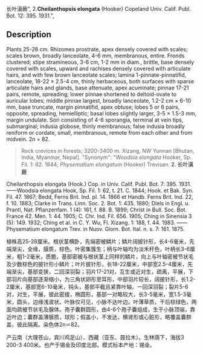 长叶滇蕨",
2.**Cheilanthopsis elongata** (Hooker) Copeland Univ. Calif. Publ. Bot. 12: 395. 1931.",

## Description
Plants 25-28 cm. Rhizomes prostrate, apex densely covered with scales; scales brown, broadly lanceolate, 4-6 mm, membranous, entire. Fronds clustered; stipe stramineous, 3-6 cm, 1-2 mm in diam., brittle, base densely covered with scales, upward and rachises densely covered with articulate hairs, and with few brown lanceolate scales; lamina 1-pinnate-pinnatifid, lanceolate, 18-22 × 2.5-4 cm, thinly herbaceous, both surfaces with sparse articulate hairs and glands, base attenuate, apex acuminate; pinnae 17-21 pairs, remote, spreading; lower pinnae shortened to deltoid-ovate to auricular lobes; middle pinnae largest, broadly lanceolate, 1.2-2 cm × 6-10 mm, base truncate, margin pinnatifid, apex obtuse; lobes 5 or 6 pairs, opposite, spreading, hemielliptic; basal lobes slightly larger, 3-5 × 1.5-3 mm, margin undulate. Sori consisting of 4-6 sporangia, terminal at vein tips, submarginal; indusia globose, thinly membranous; false indusia broadly reniform or cordate, small, membranous, remote from each other and from midvein. 2*n* = 82.

> Rock crevices in forests; 3200-3400 m. Xizang, NW Yunnan [Bhutan, India, Myanmar, Nepal].
  "Synonym": "*Woodsia elongata* Hooker, Sp. Fil. 1: 62. 1844; *Physematium elongatum* (Hooker) Trevisan.
**2. 长叶滇蕨**

Cheilanthopsis elongata (Hook.) Cop. in Univ. Calif. Publ. Bot. 7: 395. 1931. ——Woodsia elongata Hook, Sp. Fil. 1: 62, t. 21. C. 1844; Hook. et Bak. Syn. Fil. 47. 1867; Bedd, Ferns Brit. Ind. pl. 14. 1866 et Handb. Ferns Brit. Ind. 22, f. 10. 1883; Clarke in Trans. Linn. Soc. 2. Bot. 1: 435. 1880; Diels in Engl. u. Prantl, Nat. Pflanzenfam. 1 (4): 161, f. 88. B. 1899; Christ in Bull. Soc. Bot. France 42. Men. 1: 44. 1905; C. Chr. Ind. Fil. 656. 1905; Ching in Sinensia 3 (5): 149. 1932; Ching et al. in C. Y. Wu, Fl. Xizang. 1: 188, f. 44. 1983. ——Physematium elongatum Trev. in Nuov. Giorn. Bot. Ital. n. s. 7: 161. 1875.

植株高25-28厘米。根状茎横卧，先端密被鳞片；鳞片阔披针形，长4-6毫米，先端渐尖，全缘，膜质，棕色。叶密集簇生；柄与叶轴均为淡禾秆色，叶柄长3-6厘米，粗1-2毫米，质脆，基部密被与根状茎上同样的鳞片，向上与叶轴密被节状毛及少数棕色的披针形小鳞片；叶片披针形，长18-22厘米，中部宽2.5-4厘米，先端渐尖，基部变狭，二回深羽裂；羽片17-21对，互生或近对生，疏离，平展，下部羽片向基部逐渐缩小，为三角状卵形至耳形，中部羽片较长，阔披针形，长1.2-2厘米，基部宽6-10毫米，钝头，基部平截且紧靠叶轴，一回深羽裂；裂片5-6对，对生，平展，彼此密接，椭圆形，基部一对略较大，长3-5毫米，宽1.5-3毫米，圆头，边缘浅波状。叶脉仅可见，小脉不达叶边。叶薄草质，干后棕绿色，两面均疏被节状毛及腺体。孢子囊群圆形，由4-6个孢子囊组成，生于小脉顶端，靠近叶边；囊群盖薄膜质，球形；假盖小，不发达，横肾形或心脏形，略覆盖囊群盖，彼此隔离。染色体2n＝82。

产云南（大理苍山，宾川鸡足山）、西藏（亚东、聂拉木）。生林荫下，海拔3 200-3 400米。也产于锡金及印度北部。模式标本产地：锡金。
